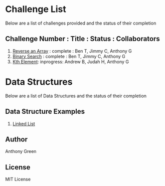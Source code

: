 # Challenge List

Below are a list of challenges provided and the status of their completion

## Challenge Number : Title : Status : Collaborators 
1. [Reverse an Array](https://github.com/cascadianrebel/data-structures-and-algorithms/blob/master/Challenges/ArrayReverse/Readme.md) : complete : Ben T, Jimmy C, Anthony G
2. [Binary Search](https://github.com/cascadianrebel/data-structures-and-algorithms/blob/master/Challenges/BinarySearch/ReadMe.md) : complete : Ben T, Jimmy C, Anthony G
3. [Kth Element](https://github.com/cascadianrebel/data-structures-and-algorithms/blob/11_kth_from_end/Challenges/KthElement/ReadMe.md): inprogress: Andrew B, Judah H, Anthony G


# Data Structures
Below are a list of Data Structures and the status of their completion

## Data Structure Examples
1) [Linked List](https://github.com/cascadianrebel/data-structures-and-algorithms/blob/master/DataStructures/LinkedLists/ReadMe.md)

## Author
Anthony Green

## License
MIT License

